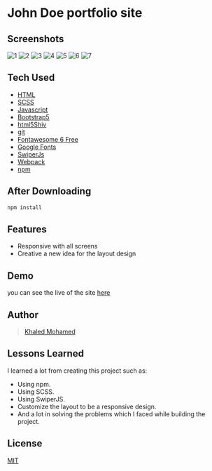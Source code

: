 # John Doe portfolio site

## Screenshots
![1](https://user-images.githubusercontent.com/73050798/218270698-801b0e85-9b01-43fa-848c-e164d2b4c8b5.png)
![2](https://user-images.githubusercontent.com/73050798/218270700-0777fd9f-c5f3-4666-adae-47abc502abb3.png)
![3](https://user-images.githubusercontent.com/73050798/218270701-40bf5101-2961-4019-9831-05d18f581c49.png)
![4](https://user-images.githubusercontent.com/73050798/218270703-28acebd4-28c8-442d-883e-08aa645b870a.png)
![5](https://user-images.githubusercontent.com/73050798/218270706-be3c130c-77c9-404e-981c-7a285c22993b.png)
![6](https://user-images.githubusercontent.com/73050798/218270709-d773ec9d-759e-4b2f-b711-2f270cd25c96.png)
![7](https://user-images.githubusercontent.com/73050798/218270711-49b586bc-2213-4a68-8521-1531b67075d6.png)

## Tech Used

- [HTML](https://developer.mozilla.org/en-US/docs/Web/HTML)
- [SCSS](https://sass-lang.com/)
- [Javascript](https://developer.mozilla.org/en-US/docs/Web/JavaScript)
- [Bootstrap5](https://getbootstrap.com/)
- [html5Shiv](https://github.com/aFarkas/html5shiv)
- [git](https://git-scm.com/)
- [Fontawesome 6 Free](https://fontawesome.com/)
- [Google Fonts](https://fonts.google.com/)
- [SwiperJs](https://swiperjs.com/)
- [Webpack](https://webpack.js.org/)
- [npm](https://www.npmjs.com/)

## After Downloading

```bash
npm install
```

## Features

- Responsive with all screens
- Creative a new idea for the layout design


## Demo

you can see the live of the site [here](https://portfolio-john2.netlify.app/)


## Author

> [Khaled Mohamed](https://github.com/krypton225/)


## Lessons Learned

I learned a lot from creating this project such as:
- Using npm.
- Using SCSS.
- Using SwiperJS.
- Customize the layout to be a responsive design.
- And a lot in solving the problems which I faced while building the project.


## License
[MIT](https://choosealicense.com/licenses/mit/)
